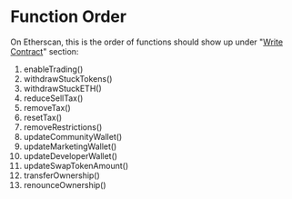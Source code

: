 # Function Order

On Etherscan, this is the order of functions should show up under "[Write Contract](https://info.etherscan.com/how-to-use-read-or-write-contract-features-on-etherscan/)" section:

1) enableTrading()
2) withdrawStuckTokens()
3) withdrawStuckETH()
4) reduceSellTax()
5) removeTax()
6) resetTax()
7) removeRestrictions()
8) updateCommunityWallet()
9) updateMarketingWallet()
10) updateDeveloperWallet()
11) updateSwapTokenAmount()
12) transferOwnership()
13) renounceOwnership()